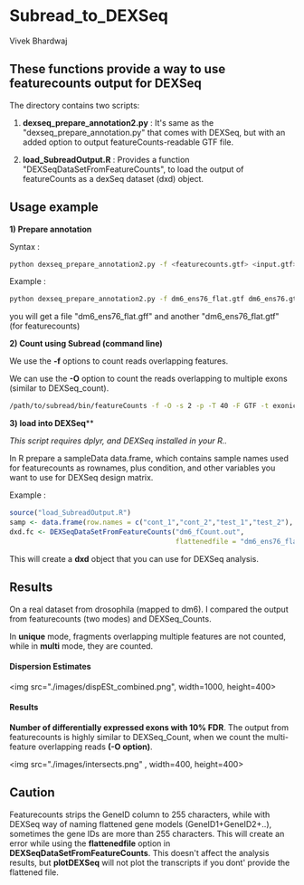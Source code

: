 # Subread_to_DEXSeq
Vivek Bhardwaj  

## These functions provide a way to use featurecounts output for DEXSeq

The directory contains two scripts:

1) **dexseq_prepare_annotation2.py** : It's same as the "dexseq_prepare_annotation.py" that comes with DEXSeq, but with an added option to output featureCounts-readable GTF file.

2) **load_SubreadOutput.R** : Provides a function "DEXSeqDataSetFromFeatureCounts", to load the output of featureCounts as a dexSeq dataset (dxd) object.

## Usage example

**1) Prepare annotation**

Syntax :

```bash
python dexseq_prepare_annotation2.py -f <featurecounts.gtf> <input.gtf> <dexseq_counts.gff>
```

Example :

```bash
python dexseq_prepare_annotation2.py -f dm6_ens76_flat.gtf dm6_ens76.gtf dm6_ens76_flat.gff
```

you will get a file "dm6_ens76_flat.gff" and another "dm6_ens76_flat.gtf" (for featurecounts)

**2) Count using Subread (command line)**

We use the **-f** options to count reads overlapping features.

We can use the **-O** option to count the reads overlapping to multiple exons (similar to DEXSeq_count).


```bash
/path/to/subread/bin/featureCounts -f -O -s 2 -p -T 40 -F GTF -t exonic_part -a dm6_ens76_flat.gtf -o dm6_fCount.out Cont_1.bam Cont_2.bam Test_1.bam Test_2.bam

```

**3) load into DEXSeq****

*This script requires dplyr, and DEXSeq installed in your R..*

In R prepare a sampleData data.frame, which contains sample names used for featurecounts as rownames, plus condition, and other variables you want to use for DEXSeq design matrix.

Example :

```r
source("load_SubreadOutput.R")
samp <- data.frame(row.names = c("cont_1","cont_2","test_1","test_2"), condition = rep(c("control","trt"),each=2))
dxd.fc <- DEXSeqDataSetFromFeatureCounts("dm6_fCount.out",
                                         flattenedfile = "dm6_ens76_flat.gtf",sampleData = samp)
```

This will create a **dxd** object that you can use for DEXSeq analysis.

## Results

On a real dataset from drosophila (mapped to dm6). I compared the output from featurecounts (two modes) and DEXSeq_Counts.

In **unique** mode, fragments overlapping multiple features are not counted, while in **multi** mode, they are counted.

#### Dispersion Estimates

<img src="./images/dispESt_combined.png", width=1000, height=400>

#### Results

**Number of differentially expressed exons with 10% FDR**. The output from featurecounts is highly similar to DEXSeq_Count, when we count the multi-feature overlapping reads **(-O option)**.

<img src="./images/intersects.png" , width=400, height=400>


## Caution

Featurecounts strips the GeneID column to 255 characters, while with DEXSeq way of naming flattened gene models (GeneID1+GeneID2+..), sometimes the gene IDs are more than 255 characters. This will create an error while using the **flattenedfile** option in **DEXSeqDataSetFromFeatureCounts**. This doesn't affect the analysis results, but **plotDEXSeq** will not plot the transcripts if you dont' provide the flattened file.
